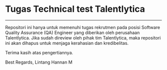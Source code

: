 # Tugas Technical test Talentlytica
***

Repositori ini hanya untuk memenuhi tugas rekrutmen pada posisi Software Quality Assurance (QA) Engineer  yang diberikan oleh
perusahaan Talentlytica. Jika sudah direview oleh pihak tim Talentlytica, maka
repositori ini akan dihapus untuk menjaga kerahasian dan kredibelitas.

Terima kasih atas pengertiannya.

Best Regards,
Lintang Hannan M
